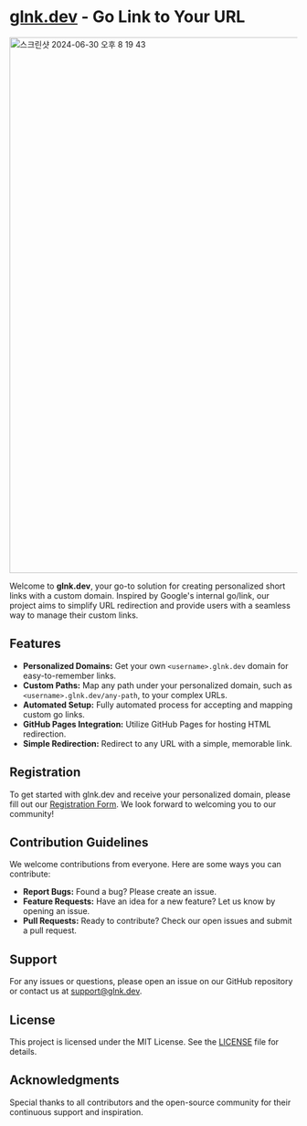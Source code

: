# [glnk.dev](https://glnk.dev) - Go Link to Your URL

<img width="938" alt="스크린샷 2024-06-30 오후 8 19 43" src="https://github.com/glnk-dev/.github/assets/149235148/307b4d56-489f-4a01-bd12-73f82f9989f8">

Welcome to **glnk.dev**, your go-to solution for creating personalized short links with a custom domain. Inspired by Google's internal go/link, our project aims to simplify URL redirection and provide users with a seamless way to manage their custom links.

## Features

- **Personalized Domains:** Get your own `<username>.glnk.dev` domain for easy-to-remember links.
- **Custom Paths:** Map any path under your personalized domain, such as `<username>.glnk.dev/any-path`, to your complex URLs.
- **Automated Setup:** Fully automated process for accepting and mapping custom go links.
- **GitHub Pages Integration:** Utilize GitHub Pages for hosting HTML redirection.
- **Simple Redirection:** Redirect to any URL with a simple, memorable link.

## Registration

To get started with glnk.dev and receive your personalized domain, please fill out our [Registration Form](https://forms.gle/s9RHN2yHukbgAxkk6). We look forward to welcoming you to our community!

## Contribution Guidelines

We welcome contributions from everyone. Here are some ways you can contribute:

- **Report Bugs:** Found a bug? Please create an issue.
- **Feature Requests:** Have an idea for a new feature? Let us know by opening an issue.
- **Pull Requests:** Ready to contribute? Check our open issues and submit a pull request.

## Support

For any issues or questions, please open an issue on our GitHub repository or contact us at support@glnk.dev.

## License

This project is licensed under the MIT License. See the [LICENSE](https://github.com/glnk-dev/.github/blob/main/LICENSE) file for details.

## Acknowledgments

Special thanks to all contributors and the open-source community for their continuous support and inspiration.
